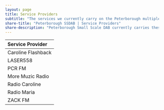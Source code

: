 ```yaml
---
layout: page
title: Service Providers
subtitle: "The services we currently carry on the Peterborough multiplex"
share-title: "Peterborough SSDAB | Service Providers"
share-description: "Peterborough Small Scale DAB currently carries these service providers"
---
```

| Service Provider |
| :------ |
|Caroline Flashback|
|LASER558|
|PCR FM|
|More Muzic Radio|
|Radio Caroline|
|Radio Maria|
|ZACK FM|

